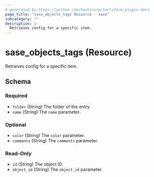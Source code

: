 ```yaml
---
# generated by https://github.com/hashicorp/terraform-plugin-docs
page_title: "sase_objects_tags Resource - sase"
subcategory: ""
description: |-
  Retrieves config for a specific item.
---
```


# sase_objects_tags (Resource)

Retrieves config for a specific item.



<!-- schema generated by tfplugindocs -->
## Schema

### Required

- `folder` (String) The folder of the entry
- `name` (String) The `name` parameter.

### Optional

- `color` (String) The `color` parameter.
- `comments` (String) The `comments` parameter.

### Read-Only

- `id` (String) The object ID.
- `object_id` (String) The `object_id` parameter.


